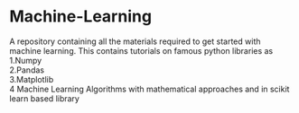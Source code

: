 # Machine-Learning
A repository containing all the materials required to get started with machine learning. This contains tutorials on famous python libraries as 
<br>1.Numpy
<br>2.Pandas
<br>3.Matplotlib
<br>4 Machine Learning Algorithms with mathematical approaches and in scikit learn based library
